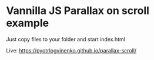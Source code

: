 # Vannilla JS Parallax on scroll example

Just copy files to your folder and start index.html

Live: https://pyotrlogvinenko.github.io/parallax-scroll/
